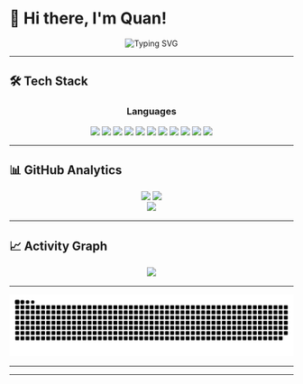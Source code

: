# 👋 Hi there, I'm Quan!

<div align="center">
  <img src="https://readme-typing-svg.herokuapp.com/?font=Fira+Code&size=22&duration=3000&pause=1000&color=58A6FF&center=true&vCenter=true&width=440&lines=Full+Stack+Developer;Always+learning+new+things;Welcome+to+my+profile!" alt="Typing SVG" />
</div>

---

## 🛠️ Tech Stack

<div align="center">

### Languages
<img src="https://img.shields.io/badge/Java-%23ED8B00.svg?style=for-the-badge&logo=java&logoColor=white" />
<img src="https://img.shields.io/badge/JavaScript-%23323330.svg?style=for-the-badge&logo=javascript&logoColor=%23F7DF1E" />
<img src="https://img.shields.io/badge/TypeScript-%23007ACC.svg?style=for-the-badge&logo=typescript&logoColor=white" />

<img src="https://img.shields.io/badge/HTML5-%23E34F26.svg?style=for-the-badge&logo=html5&logoColor=white" />
<img src="https://img.shields.io/badge/CSS3-%231572B6.svg?style=for-the-badge&logo=css3&logoColor=white" />
<img src="https://img.shields.io/badge/React-%2320232a.svg?style=for-the-badge&logo=react&logoColor=%2361DAFB" />
<img src="https://img.shields.io/badge/Angular-%23DD0031.svg?style=for-the-badge&logo=angular&logoColor=white" />
<img src="https://img.shields.io/badge/Next.js-black?style=for-the-badge&logo=next.js&logoColor=white" />

<img src="https://img.shields.io/badge/Git-F05032?style=for-the-badge&logo=git&logoColor=white" />
<img src="https://img.shields.io/badge/VS%20Code-007ACC?style=for-the-badge&logo=visual-studio-code&logoColor=white" />
<img src="https://img.shields.io/badge/Node.js-339933?style=for-the-badge&logo=node.js&logoColor=white" />

</div>

---

## 📊 GitHub Analytics

<div align="center">
  <img width="49%" src="https://github-readme-stats.vercel.app/api?username=Quan-PX&show_icons=true&theme=tokyonight&hide_border=true&bg_color=0D1117&title_color=58A6FF&icon_color=58A6FF&text_color=C9D1D9" />
  <img width="49%" src="https://github-readme-streak-stats.herokuapp.com/?user=Quan-PX&theme=tokyonight&hide_border=true&background=0D1117&ring=58A6FF&fire=FF6B6B&currStreakLabel=58A6FF" />
</div>

<div align="center">
  <img width="60%" src="https://github-readme-stats.vercel.app/api/top-langs/?username=Quan-PX&theme=tokyonight&hide_border=true&layout=compact&bg_color=0D1117&title_color=58A6FF&text_color=C9D1D9" />
</div>

---

## 📈 Activity Graph

<div align="center">
  <img src="https://github-readme-activity-graph.vercel.app/graph?username=Quan-PX&theme=tokyo-night&hide_border=true&bg_color=0D1117&color=58A6FF&line=58A6FF&point=FF6B6B" />
</div>

---

<div align="center">
  <img src="https://github.com/Quan-PX/Quan-PX/blob/output/github-snake-dark.svg" alt="Snake animation" />
</div>

---

<!-- ## 📫 Connect with me

<div align="center">
  
[![LinkedIn](https://img.shields.io/badge/LinkedIn-%230077B5.svg?style=for-the-badge&logo=linkedin&logoColor=white)](https://linkedin.com/in/your-profile)
[![Email](https://img.shields.io/badge/Email-D14836?style=for-the-badge&logo=gmail&logoColor=white)](mailto:your.email@gmail.com)
[![Portfolio](https://img.shields.io/badge/Portfolio-%230A0A0A.svg?style=for-the-badge&logo=dev.to&logoColor=white)](https://your-portfolio.com)

</div> -->

---

<!-- <div align="center">
  <img src="https://komarev.com/ghpvc/?username=Quan-PX&color=58A6FF&style=for-the-badge&label=PROFILE+VIEWS" />
  
  ### ⭐ Don't forget to star my repositories if you find them useful!
  
  <img src="https://media.giphy.com/media/LnQjpWaON8nhr21vNW/giphy.gif" width="60"> <em><b>I love connecting with different people</b> so if you want to say <b>hi, I'll be happy to meet you more!</b> 😊</em>
</div>
